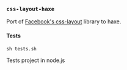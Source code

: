 ### `css-layout-haxe`

Port of [Facebook's css-layout](https://github.com/facebook/css-layout) library to haxe.

#### Tests

```sh tests.sh```

Tests project in node.js
